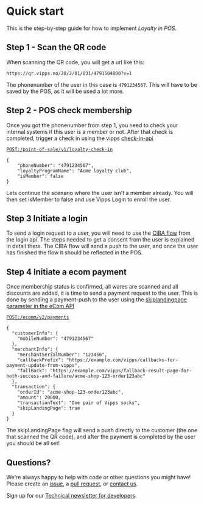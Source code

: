 <!-- START_METADATA
---
title: Quick Start
sidebar_position: 1
---
END_METADATA -->

# Quick start

This is the step-by-step guide for how to implement _Loyalty in POS_.

## Step 1 - Scan the QR code
When scanning the QR code, you will get a url like this:
```
https://qr.vipps.no/28/2/01/031/4791504800?v=1
```
The phonenumber of the user in this case is `4791234567`. This will have to be saved by the POS, as it will be used a lot more.


## Step 2 - POS check membership
Once you got the phonenumber from step 1, you need to check your internal systems if this user is a member or not. After that check is completed, trigger a check in using the vipps [check-in-api](https://github.com/vippsas/vipps-check-in-api)

[`POST:/point-of-sale/v1/loyalty-check-in`](https://vippsas.github.io/vipps-check-in-api/redoc.html#tag/point-of-sale/operation/initiateLoyaltyCheckIn)
```
{
    "phoneNumber": "4791234567",
    "loyaltyProgramName": "Acme loyalty club",
    "isMember": false
}
```
Lets continue the scenario where the user isn't a member already. You will then set isMember to false and use Vipps Login to enroll the user.

## Step 3 Initiate a login
To send a login request to a user, you will need to use the [CIBA flow](https://vippsas.github.io/vipps-developer-docs/docs/APIs/login-api/vipps-login-api#activating-vipps-login-from-phone-number)
from the login api. The steps needed to get a consent from the user is explained in detail there. The CIBA flow will send a push to the user, and once the user has finished the flow it should be reflected in the POS.

## Step 4 Initiate a ecom payment
Once membership status is confirmed, all wares are scanned and all discounts are added, it is time to send a payment request to the user. This is done by sending a payment-push to the user using the
[skiplandingpage parameter in the eCom API](https://vippsas.github.io/vipps-developer-docs/docs/APIs/ecom-api/vipps-ecom-api#skip-landing-page)

[`POST:/ecomm/v2/payments`](https://vippsas.github.io/vipps-developer-docs/docs/APIs/ecom-api/vipps-ecom-api#skip-landing-page)

```
{
  "customerInfo": {
    "mobileNumber": "4791234567"
  },
  "merchantInfo": {
    "merchantSerialNumber": "123456",
    "callbackPrefix": "https://example.com/vipps/callbacks-for-payment-update-from-vipps",
    "fallBack": "https://example.com/vipps/fallback-result-page-for-both-success-and-failure/acme-shop-123-order123abc"
  },
  "transaction": {
    "orderId": "acme-shop-123-order123abc",
    "amount": 20000,
    "transactionText": "One pair of Vipps socks",
    "skipLandingPage": true
  }
}
```

The skipLandingPage flag will send a push directly to the customer (the one that scanned the QR code), and after the payment is completed by the user you should be all set!

## Questions?

We're always happy to help with code or other questions you might have!
Please create an [issue](https://github.com/vippsas/vipps-ecom-api/issues),
a [pull request](https://github.com/vippsas/vipps-ecom-api/pulls),
or [contact us](https://github.com/vippsas/vipps-developers/blob/master/contact.md).

Sign up for our [Technical newsletter for developers](https://github.com/vippsas/vipps-developers/tree/master/newsletters).
